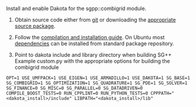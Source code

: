 Install and enable Dakota for the sgpp::combigrid module.

1. Obtain source code either from [git](https://dakota.sandia.gov/content/getting-dakota-source-code) or downloading the [appropriate source package](https://dakota.sandia.gov/downloads).

2. Follow the [compilation and installation guide](https://dakota.sandia.gov/content/build-compile-source-code).
On Ubuntu most [dependencies](https://dakota.sandia.gov/content/linux-ubuntu-1404) can be installed from standard package repository.

3. Point to dakota include and library directory when building SG++
Example custom.py with the appropriate options for building the combigrid module

`
OPT=1
USE_UMFPACK=1
USE_EIGEN=1
USE_ARMADILLO=1
USE_DAKOTA=1
SG_BASE=1
SG_COMBIGRID=1
SG_OPTIMIZATION=1
SG_QUADRATURE=1
SG_PDE=1
SG_SOLVER=1
SG_FINANCE=0
SG_MISC=0
SG_PARALLEL=0
SG_DATADRIVEN=0
COMPILE_BOOST_TESTS=0
RUN_CPPLINT=0
RUN_PYTHON_TESTS=0
CPPPATH="<dakota_install>/include"
LIBPATH="<dakota_install>/lib"
`
